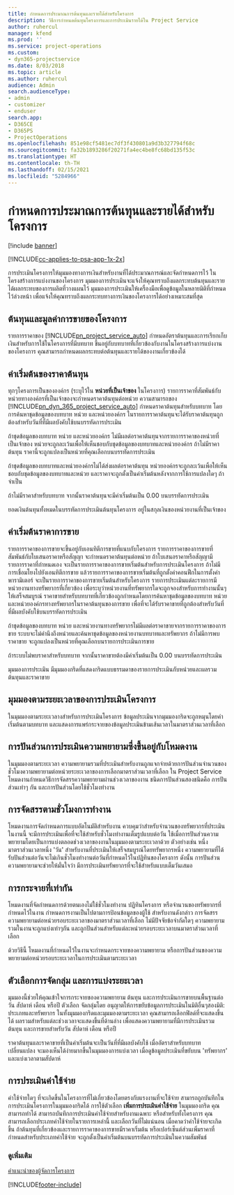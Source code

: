 ```yaml
---
title: กำหนดการประมาณการต้นทุนและรายได้สำหรับโครงการ
description: วิธีการกำหนดต้นทุนโครงการและการประเมินรายได้ใน Project Service
author: ruhercul
manager: kfend
ms.prod: ''
ms.service: project-operations
ms.custom:
- dyn365-projectservice
ms.date: 8/03/2018
ms.topic: article
ms.author: ruhercul
audience: Admin
search.audienceType:
- admin
- customizer
- enduser
search.app:
- D365CE
- D365PS
- ProjectOperations
ms.openlocfilehash: 851e98cf5481ec7df3f430801a9d3b327794f68c
ms.sourcegitcommit: fa32b1893286f20271fa4ec4be8fc68bd135f53c
ms.translationtype: HT
ms.contentlocale: th-TH
ms.lasthandoff: 02/15/2021
ms.locfileid: "5284966"
---
```

# <a name="determine-project-cost-and-revenue-estimates"></a>กำหนดการประมาณการต้นทุนและรายได้สำหรับโครงการ 

[!include [banner](../includes/psa-now-project-operations.md)]

[!INCLUDE[cc-applies-to-psa-app-1x-2x](../includes/cc-applies-to-psa-app-1x-2x.md)]

การประเมินโครงการให้มุมมองทางการเงินสำหรับงานที่ได้ประมาณการณ์และจัดกำหนดการไว้ ในโครงสร้างการแบ่งงานของโครงการ มุมมองการประเมินจะแจ้งให้คุณทราบถึงผลกระทบต้นทุนและรายได้ผลกระทบของการผลิตที่วางแผนไว้ มุมมองการประเมินให้เครื่องมือเพื่อดูข้อมูลในหลายมิติที่กำหนดไว้ล่วงหน้า เพื่อแจ้งให้คุณทราบถึงผลกระทบทางการเงินของโครงการได้อย่างเหมาะสมที่สุด  
  
## <a name="cost-and-sales-value-of-the-project"></a>ต้นทุนและมูลค่าการขายของโครงการ  
รายการราคาของ [!INCLUDE[pn_project_service_auto](../includes/pn-project-service-auto.md)] กำหนดอัตราต้นทุนและการเรียกเก็บเงินสำหรับการใช้ในโครงการที่มีบทบาท ขึ้นอยู่กับบทบาทที่เกี่ยวข้องกับงานในโครงสร้างการแบ่งงานของโครงการ คุณสามารถกำหนดผลกระทบต่อต้นทุนและรายได้ของงานเกี่ยวข้องได้  
  
## <a name="cost-price-defaulting"></a>ค่าเริ่มต้นของราคาต้นทุน  
ทุกๆโครงการเป็นขององค์กร (ระบุไว้ใน **หน่วยที่เป็นเจ้าของ** ในโครงการ) รายการราคาที่สัมพันธ์กับหน่วยทางองค์กรที่เป็นเจ้าของจะกำหนดราคาต้นทุนต่อหน่วย ความสามารถของ [!INCLUDE[pn_dyn_365_project_service_auto](../includes/pn-dyn-365-project-service-auto.md)] กำหนดราคาต้นทุนสำหรับบทบาท โดยการค้นหาชุดข้อมูลของบทบาท หน่วย และหน่วยองค์กร ในรายการราคาต้นทุนจะได้รับราคาต้นทุนถูกต้องสำหรับวันที่ที่มีผลบังคับใช้บนบรรทัดการประเมิน  
  
ถ้าชุดข้อมูลของบทบาท หน่วย และหน่วยองค์กร ไม่มีผลต่อราคาต้นทุนจากรายการราคาของหน่วยที่เป็นเจ้าของ หน่วยจะถูกละเว้นเพื่อให้เห็นชอบกับชุดข้อมูลของบทบาทและหน่วยองค์กร ถ้าไม่มีราคาต้นทุน ราคานี้จะถูกแปลงเป็นหน่วยที่คุณเลือกบนบรรทัดการประเมิน  
  
ถ้าชุดข้่อมูลของบทบาทและหน่วยองค์กรไม่ได้ส่งผลต่อราคาต้นทุน หน่วยองค์กรจะถูกละเว้นเพิ้อให้เห็นชอบกับชุดข้อมูลของบทบาทและหน่วย และราคาจะถูกตั้งเป็นค่าเริ่มต้นหลังจากการใช้การแปลงใดๆ ถ้าจำเป็น  
  
 ถ้าไม่มีราคาสำหรับบทบาท จากนั้นราคาต้นทุนจะมีค่าเริ่มต้นเป็น 0.00 บนบรรทัดการประเมิน  
  
 ยอดเงินต้นทุนทั้งหมดในบรรทัดการประเมินต้นทุนโครงการ อยู่ในสกุลเงินของหน่วยงานที่เป็นเจ้าของ  
  
## <a name="sales-price-defaulting"></a>ค่าเริ่มต้นราคาการขาย  
รายการราคาของการขายจะขึ้นอยู่กับเอนทิตีการขายที่แนบกับโครงการ รายการราคาของการขายที่สัมพันธ์กับใบเสนอราคาหรือสัญญา จะกำหนดราคาต้นทุนต่อหน่วย ถ้าใบเสนอราคาหรือสัญญามีรายการราคาที่กำหนดเอง จะเป็นรายการราคาของการขายเริ่มต้นสำหรับการประเมินโครงการ ถ้าไม่มีการเชื่อมโยงไปยังเอนทิตีการขาย แล้วรายการราคาของการขายเริ่มต้นที่ถูกตั้งค่าคอนฟืกในการตั้งค่าพารามิเตอร์ จะเป็นรายการราคาของการขายเริ่มต้นสำหรับโครงการ รายการประเมินแต่ละรายการมีหน่วยงานทางทรัพยากรที่เกี่ยวข้อง เพื่อระบุว่าหน่วยงานที่ทรัพยากรใดจะถูกจองสำหรับการทำงานนั้นๆให้เสร็จสมบูรณ์ ราคาขายสำหรับบทบาทที่เกี่ยวข้องถูกกำหนดโดยการค้นหาชุดข้อมูลของบทบาท หน่วย และหน่วยองค์กรทางทรัพยากรในราคาต้นทุนของการขาย เพื่อที่จะได้รับราคาขายที่ถูกต้องสำหรับวันที่ที่มีผลบังคับใช้บนบรรทัดการประเมิน  
  
ถ้าชุดข้อมูลของบทบาท หน่วย และหน่วยงานทางทรัพยากรไม่มีผลต่อราคาขายจากรายการราคาของการขาย ระบบจะไม่คำนึงถึงหน่วยและค้นหาชุดข้อมูลของหน่วยงานบทบาทและทรัพยากร ถ้าไม่มีการพบราคาขาย จะถูกแปลงเป็นหน่วยที่คุณเลือกบนรายการประเมินการขาย  
  
ถ้าระบบไม่พบราคาสำหรับบทบาท จากนั้นราคาขายต้องมีค่าเริ่มต้นเป็น 0.00 บนบรรทัดการประเมิน  
  
มุมมองการประเมิน มีมุมมองกริดที่แสดงกริดแบบธรรมดาของรายการประเมินกับหน่วยและผลรวมต้นทุนและราคาขาย  
  
## <a name="time-phased-view-of-project-estimates"></a>มุมมองตามระยะเวลาของการประเมินโครงการ  
ในมุมมองตามระยะเวลางสำหรับการประเมินโครงการ ข้อมูลประเมินจากมุมมองกริดจะถูกหมุนโดยค่าเริ่มต้นตามบทบาท และแสดงการแพร่กระจายของข้อมูลประเมินข้ามเส้นเวลาในมาตราส่วนเวลาที่เลือก  
  
## <a name="effort-estimate-allocation-based-on-task-mode"></a>การปันส่วนการประเมินความพยายามซึ่งขึ้นอยู่กับโหมดงาน  
ในมุมมองตามระยะเวลา ความพยายามรวมที่ประเมินสำหรับงานถูกแจกจ่ายด้วยการปันส่วนจำนวนของชั่วโมงความพยายามต่อหน่วยระยะเวลาของการเลือกมาตราส่วนเวลาที่เลือก ใน Project Service โหมดงานกำหนดวิธีการจัดสรรความพยายามผ่านช่วงเวลาของงาน ชนิดการปันส่วนสองชนิดคือ การปันส่วนเท่าๆ กัน และการปันส่วนโดยใช้ชั่วโมงทำงาน 
  
## <a name="work-hours-based-allocation"></a>การจัดสรรตามชั่วโมงการทำงาน  
โหมดงานการจัดกำหนดการแบบอัตโนมัติสำหรับงาน ควบคุมว่าสำหรับจำนวนของทรัพยากรที่ประเมินในงานนี้ จะมีการประเมินเพื่อที่จะใช้สำหรับชั่วโมงทำงานเต็มรูปแบบต่อวัน ใช้เมื่อการปันส่วนความพยายามโดยเป็นการแบ่งตลอดช่วงเวลาของงานในมุมมองตามระยะเวลาด้วย ตัวอย่างเช่น หนึ่งมาตราส่วนเวลาหนึ่ง 'วัน' สำหรับงานที่ประเมินให้เสร็จสมบูรณ์โดยทรัพยากรหนึ่ง ความพยายามที่ได้รับปันส่วนต่อวันจะไม่เกินชั่วโมงทำงานต่อวันที่กำหนดไว้ในปฏิทินของโครงการ ดังนั้น การปันส่วนความพยายามจะช่วยให้มั่นใจว่า มีการประเมินทรัพยากรที่จะใช้สำหรับแบบเต็มวันเสมอ  
  
## <a name="even-distribution"></a>การกระจายที่เท่ากัน  
โหมดงานที่จัดกำหนดการด้วยตนเองไม่ใช้ชั่วโมงทำงาน ปฏิทินโครงการ หรือจำนวนของทรัพยากรที่กำหนดไว้ในงาน กำหนดการงานเป็นไปตามการป้อนข้อมูลของผู้ใช้ สำหรับงานดังกล่าว การจัดสรรความพยายามต่อหน่วยรอบระยะเวลาของมาตราส่วนเวลาที่เลือก ไม่มีปัจจัยข้อจำกัดใดๆ ความพยายามรวมในงานจะถูกแบ่งเท่าๆกัน และถูกปันส่วนสำหรับแต่ละหน่วยรอบระยะเวลาบนมาตราส่วนเวลาที่เลือก  
  
ด้วยวิธีนี้ โหมดงานที่กำหนดไว้ในงานจะกำหนดกระจายของความพยายาม หรือการปันส่วนของความพยายามต่อหน่วยรอบระยะเวลาในการประเมินตามระยะเวลา  
  
## <a name="grouping-and-time-phasing-options"></a>ตัวเลือกการจัดกลุ่ม และการแบ่งระยะเวลา  
มุมมองนี้ช่วยให้คุณเข้าใจการกระจายของความพยายาม ต้นทุน และการประเมินการขายบนพื้นฐานต่อวัน สัปดาห์ เดือน หรือปี ตัวเลือก จัดกลุ่มโดย อนุญาตให้การขยับข้อมูลการประเมินในมิติอื่นๆสองมิติ: ประเภทและทรัพยากร ในทั้งมุมมองกริดและมุมมองตามระยะเวลา คุณสามารถเลือกฟิลด์ที่จะแสดงขึ้นได้ ผลรวมสำหรับแต่ละช่วงเวลาจะแสดงขึ้นที่ด้านล่าง เพื่อแสดงความพยายามที่มีการประเมินรวม ต้นทุน และการขายสำหรับวัน สัปดาห์ เดือน หรือปี  
  
ราคาต้นทุนและราคาขายที่เป็นค่าเริ่มต้นจะเป็นวันที่ที่มีผลบังคับใช้ เมื่ออัตราสำหรับบทบาทเปลี่ยนแปลง จะมองเห็นได้ง่ายมากขึ้นในมุมมองการแบ่งเวลา เมื่อดูข้อมูลประเมินที่ขยับบน 'ทรัพยากร' และแบ่งเวลาตามสัปดาห์  
  
## <a name="expense-estimates"></a>การประเมินค่าใช้จ่าย  
ค่าใช้จ่ายใดๆ ที่จะเกิดขึ้นในโครงการที่ไม่เกี่ยวข้องโดยตรงกับแรงงานที่จะใช้จ่าย สามารถถูกบันทึกในการประเมินโครงการในมุมมองกริดได้ การใช้ตัวเลือก **เพิ่มการประเมินค่าใช้จ่าย** ในมุมมองกริด คุณสามารถทำได้ สามารถบันทึกการประเมินค่าใช้จ่ายสำหรับงานเฉพาะ หรือสำหรับทั้งโครงการ คุณสามารถเลือกประเภทค่าใช้จ่ายในรายการเหล่านี้ และเลือกวันที่ไม่แน่นอน เมื่อคาดว่าค่าใช้จ่ายจะเกิดขึ้น ถ้าต้นทุนที่เกี่ยวข้องและรายการราคาของการขายมีราคาเริ่มต้น หรือเปอร์เซ็นต์ส่วนเพิ่มราคาที่กำหนดสำหรับประเภทค่าใช้จ่าย จะถูกตั้งเป็นค่าเริ่มต้นบนบรรทัดการประเมินในความสัมพันธ์  
  
### <a name="see-also"></a>ดูเพิ่มเติม  
 [คำแนะนำของผู้จัดการโครงการ](../psa/project-manager-guide.md)


[!INCLUDE[footer-include](../includes/footer-banner.md)]